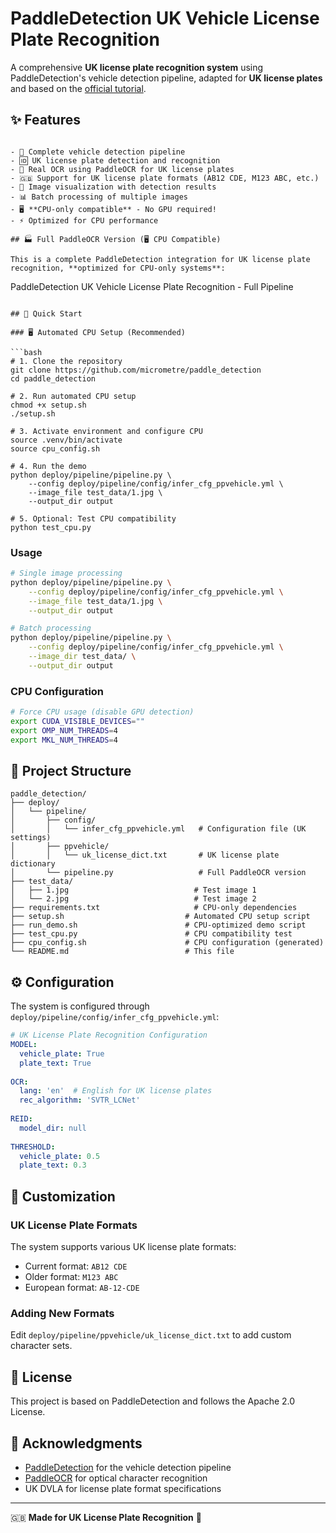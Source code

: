 # PaddleDetection UK Vehicle License Plate Recognition

A comprehensive **UK license plate recognition system** using PaddleDetection's vehicle detection pipeline, adapted for **UK license plates** and based on the [official tutorial](https://github.com/PaddlePaddle/PaddleDetection/blob/release/2.8.1/deploy/pipeline/docs/tutorials/ppvehicle_plate_en.md).





## ✨ Features



```

- 🚗 Complete vehicle detection pipeline
- 🆔 UK license plate detection and recognition  
- 📝 Real OCR using PaddleOCR for UK license plates
- 🇬🇧 Support for UK license plate formats (AB12 CDE, M123 ABC, etc.)
- 🎨 Image visualization with detection results
- 📊 Batch processing of multiple images
- 🖥️ **CPU-only compatible** - No GPU required!
- ⚡ Optimized for CPU performance

## 🏭 Full PaddleOCR Version (🖥️ CPU Compatible)

This is a complete PaddleDetection integration for UK license plate recognition, **optimized for CPU-only systems**:

```
PaddleDetection UK Vehicle License Plate Recognition - Full Pipeline

```

## 🚀 Quick Start 

### 🖥️ Automated CPU Setup (Recommended)

```bash
# 1. Clone the repository
git clone https://github.com/micrometre/paddle_detection
cd paddle_detection

# 2. Run automated CPU setup
chmod +x setup.sh
./setup.sh

# 3. Activate environment and configure CPU
source .venv/bin/activate
source cpu_config.sh

# 4. Run the demo
python deploy/pipeline/pipeline.py \
    --config deploy/pipeline/config/infer_cfg_ppvehicle.yml \
    --image_file test_data/1.jpg \
    --output_dir output

# 5. Optional: Test CPU compatibility
python test_cpu.py
```


### Usage

```bash
# Single image processing
python deploy/pipeline/pipeline.py \
    --config deploy/pipeline/config/infer_cfg_ppvehicle.yml \
    --image_file test_data/1.jpg \
    --output_dir output

# Batch processing
python deploy/pipeline/pipeline.py \
    --config deploy/pipeline/config/infer_cfg_ppvehicle.yml \
    --image_dir test_data/ \
    --output_dir output
```



### CPU Configuration
```bash
# Force CPU usage (disable GPU detection)
export CUDA_VISIBLE_DEVICES=""
export OMP_NUM_THREADS=4
export MKL_NUM_THREADS=4
```

## 📁 Project Structure

```
paddle_detection/
├── deploy/
│   └── pipeline/
│       ├── config/
│       │   └── infer_cfg_ppvehicle.yml   # Configuration file (UK settings)
│       ├── ppvehicle/
│       │   └── uk_license_dict.txt       # UK license plate dictionary
│       └── pipeline.py                   # Full PaddleOCR version
├── test_data/
│   ├── 1.jpg                            # Test image 1
│   └── 2.jpg                            # Test image 2
├── requirements.txt                     # CPU-only dependencies
├── setup.sh                           # Automated CPU setup script
├── run_demo.sh                        # CPU-optimized demo script
├── test_cpu.py                        # CPU compatibility test
├── cpu_config.sh                      # CPU configuration (generated)
└── README.md                          # This file
```

## ⚙️ Configuration

The system is configured through `deploy/pipeline/config/infer_cfg_ppvehicle.yml`:

```yaml
# UK License Plate Recognition Configuration
MODEL:
  vehicle_plate: True
  plate_text: True
  
OCR:
  lang: 'en'  # English for UK license plates
  rec_algorithm: 'SVTR_LCNet'
  
REID:
  model_dir: null
  
THRESHOLD:
  vehicle_plate: 0.5
  plate_text: 0.3
```

## 🎨 Customization

### UK License Plate Formats
The system supports various UK license plate formats:
- Current format: `AB12 CDE`
- Older format: `M123 ABC`
- European format: `AB-12-CDE`

### Adding New Formats
Edit `deploy/pipeline/ppvehicle/uk_license_dict.txt` to add custom character sets.



## 📄 License

This project is based on PaddleDetection and follows the Apache 2.0 License.

## 🙏 Acknowledgments

- [PaddleDetection](https://github.com/PaddlePaddle/PaddleDetection) for the vehicle detection pipeline
- [PaddleOCR](https://github.com/PaddlePaddle/PaddleOCR) for optical character recognition
- UK DVLA for license plate format specifications

---

🇬🇧 **Made for UK License Plate Recognition** 🚗

